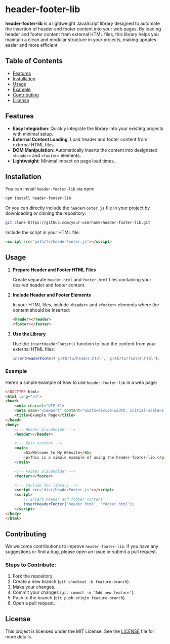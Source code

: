 
# header-footer-lib

**header-footer-lib** is a lightweight JavaScript library designed to automate the insertion of header and footer content into your web pages. By loading header and footer content from external HTML files, this library helps you maintain a clean and modular structure in your projects, making updates easier and more efficient.

## Table of Contents

- [Features](#features)
- [Installation](#installation)
- [Usage](#usage)
- [Example](#example)
- [Contributing](#contributing)
- [License](#license)

## Features

- **Easy Integration**: Quickly integrate the library into your existing projects with minimal setup.
- **External Content Loading**: Load header and footer content from external HTML files.
- **DOM Manipulation**: Automatically inserts the content into designated `<header>` and `<footer>` elements.
- **Lightweight**: Minimal impact on page load times.

## Installation

You can install `header-footer-lib` via npm:

```bash
npm install header-footer-lib
```

Or you can directly include the `headerFooter.js` file in your project by downloading or cloning the repository:

```bash
git clone https://github.com/your-username/header-footer-lib.git
```

Include the script in your HTML file:

```html
<script src="path/to/headerFooter.js"></script>
```

## Usage

1. **Prepare Header and Footer HTML Files**

   Create separate `header.html` and `footer.html` files containing your desired header and footer content.

2. **Include Header and Footer Elements**

   In your HTML files, include `<header>` and `<footer>` elements where the content should be inserted:

   ```html
   <header></header>
   <footer></footer>
   ```

3. **Use the Library**

   Use the `insertHeaderFooter()` function to load the content from your external HTML files:

   ```javascript
   insertHeaderFooter('path/to/header.html', 'path/to/footer.html');
   ```

### Example

Here’s a simple example of how to use `header-footer-lib` in a web page:

```html
<!DOCTYPE html>
<html lang="en">
<head>
    <meta charset="UTF-8">
    <meta name="viewport" content="width=device-width, initial-scale=1.0">
    <title>Example Page</title>
</head>
<body>
    <!-- Header placeholder -->
    <header></header>

    <!-- Main content -->
    <main>
        <h1>Welcome to My Website</h1>
        <p>This is a simple example of using the header-footer-lib.</p>
    </main>

    <!-- Footer placeholder -->
    <footer></footer>

    <!-- Include the library -->
    <script src="dist/headerFooter.js"></script>
    <script>
        // Insert header and footer content
        insertHeaderFooter('header.html', 'footer.html');
    </script>
</body>
</html>
```

## Contributing

We welcome contributions to improve `header-footer-lib`. If you have any suggestions or find a bug, please open an issue or submit a pull request.

### Steps to Contribute:

1. Fork the repository.
2. Create a new branch (`git checkout -b feature-branch`).
3. Make your changes.
4. Commit your changes (`git commit -m 'Add new feature'`).
5. Push to the branch (`git push origin feature-branch`).
6. Open a pull request.

## License

This project is licensed under the MIT License. See the [LICENSE](LICENSE) file for more details.
